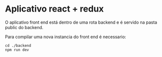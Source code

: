 # Aplicativo react + redux


O aplicativo front end está dentro de uma rota backend e é servido na pasta 
public do backend.

Para compilar uma nova instancia do front end é necessario:

```
cd ./backend
npm run dev
```